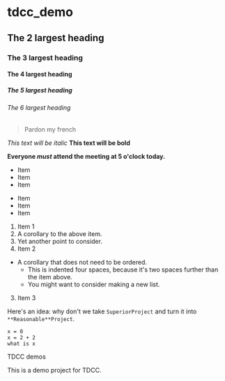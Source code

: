 # tdcc_demo
## The 2 largest heading
### The 3 largest heading
#### The 4 largest heading
##### The 5 largest heading
###### The 6 largest heading

> Pardon my french

*This text will be italic*
**This text will be bold**

**Everyone _must_ attend the meeting at 5 o'clock today.**


* Item
* Item
* Item

- Item
- Item
- Item

1. Item 1
  1. A corollary to the above item.
  2. Yet another point to consider.
2. Item 2
  * A corollary that does not need to be ordered.
    * This is indented four spaces, because it's two spaces further than the item above.
    * You might want to consider making a new list.
3. Item 3

Here's an idea: why don't we take `SuperiorProject` and turn it into `**Reasonable**Project`.


```
x = 0
x = 2 + 2
what is x
```


TDCC demos

This is a demo project for TDCC.
